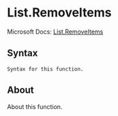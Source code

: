 ---
---

# List.RemoveItems

Microsoft Docs: [List.RemoveItems](https://docs.microsoft.com/en-us/powerquery-m/list-removeitems)

## Syntax

```powerquery-m
Syntax for this function.
```

## About

About this function.

